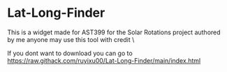 # Lat-Long-Finder
This is a widget made for AST399 for the Solar Rotations project authored by me anyone may use this tool with credit \\

If you dont want to download you can go to https://raw.githack.com/ruyixu00/Lat-Long-Finder/main/index.html
